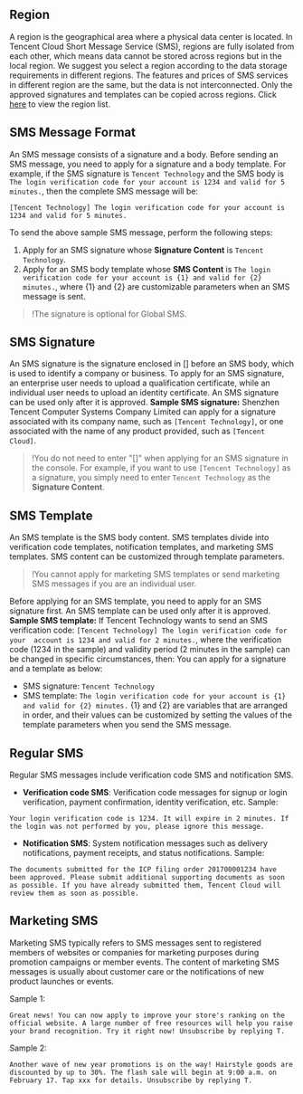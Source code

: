 ## Region
A region is the geographical area where a physical data center is located. In Tencent Cloud Short Message Service (SMS), regions are fully isolated from each other, which means data cannot be stored across regions but in the local region. We suggest you select a region according to the data storage requirements in different regions.
The features and prices of SMS services in different region are the same, but the data is not interconnected. Only the approved signatures and templates can be copied across regions.
Click [here](https://intl.cloud.tencent.com/document/api/382/40466?lang=en#region-list) to view the region list.

## SMS Message Format
An SMS message consists of a signature and a body. Before sending an SMS message, you need to apply for a signature and a body template.
For example, if the SMS signature is `Tencent Technology` and the SMS body is `The login verification code for your account is 1234 and valid for 5 minutes.`, then the complete SMS message will be:
```
[Tencent Technology] The login verification code for your account is 1234 and valid for 5 minutes.
```
To send the above sample SMS message, perform the following steps:
1. Apply for an SMS signature whose **Signature Content** is `Tencent Technology`.
2. Apply for an SMS body template whose **SMS Content** is `The login verification code for your account is {1} and valid for {2} minutes.`, where {1} and {2} are customizable parameters when an SMS message is sent.
>!The signature is optional for Global SMS.

## SMS Signature
An SMS signature is the signature enclosed in [] before an SMS body, which is used to identify a company or business. To apply for an SMS signature, an enterprise user needs to upload a qualification certificate, while an individual user needs to upload an identity certificate. An SMS signature can be used only after it is approved.
**Sample SMS signature:**
Shenzhen Tencent Computer Systems Company Limited can apply for a signature associated with its company name, such as `[Tencent Technology]`, or one associated with the name of any product provided, such as `[Tencent Cloud]`.

>!You do not need to enter "[]" when applying for an SMS signature in the console. For example, if you want to use `[Tencent Technology]` as a signature, you simply need to enter `Tencent Technology` as the **Signature Content**.

## SMS Template
An SMS template is the SMS body content. SMS templates divide into verification code templates, notification templates, and marketing SMS templates. SMS content can be customized through template parameters.
>!You cannot apply for marketing SMS templates or send marketing SMS messages if you are an individual user.

Before applying for an SMS template, you need to apply for an SMS signature first. An SMS template can be used only after it is approved.
**Sample SMS template:**
If Tencent Technology wants to send an SMS verification code: `[Tencent Technology] The login verification code for your  account is 1234 and valid for 2 minutes.`, where the verification code (1234 in the sample) and validity period (2 minutes in the sample) can be changed in specific circumstances, then:
You can apply for a signature and a template as below:
- SMS signature: `Tencent Technology`
- SMS template: `The login verification code for your account is {1} and valid for {2} minutes.`
 {1} and {2} are variables that are arranged in order, and their values can be customized by setting the values of the template parameters when you send the SMS message.

## Regular SMS
Regular SMS messages include verification code SMS and notification SMS.
- **Verification code SMS**: Verification code messages for signup or login verification, payment confirmation, identity verification, etc.
 Sample:
 ```
Your login verification code is 1234. It will expire in 2 minutes. If the login was not performed by you, please ignore this message.
```
- **Notification SMS**: System notification messages such as delivery notifications, payment receipts, and status notifications.
 Sample:
 ```
The documents submitted for the ICP filing order 201700001234 have been approved. Please submit additional supporting documents as soon as possible. If you have already submitted them, Tencent Cloud will review them as soon as possible.
```

## Marketing SMS
Marketing SMS typically refers to SMS messages sent to registered members of websites or companies for marketing purposes during promotion campaigns or member events. The content of marketing SMS messages is usually about customer care or the notifications of new product launches or events.

Sample 1:
```
Great news! You can now apply to improve your store's ranking on the official website. A large number of free resources will help you raise your brand recognition. Try it right now! Unsubscribe by replying T.
```
Sample 2:
```
Another wave of new year promotions is on the way! Hairstyle goods are discounted by up to 30%. The flash sale will begin at 9:00 a.m. on February 17. Tap xxx for details. Unsubscribe by replying T.
```
